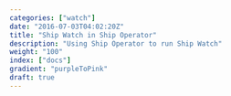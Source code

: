 ```yaml
---
categories: ["watch"]
date: "2016-07-03T04:02:20Z"
title: "Ship Watch in Ship Operator"
description: "Using Ship Operator to run Ship Watch"
weight: "100"
index: ["docs"]
gradient: "purpleToPink"
draft: true
---
```


